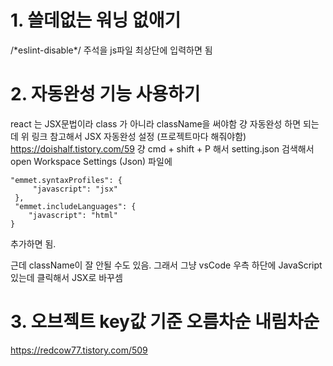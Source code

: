 # 1. 쓸데없는 워닝 없애기
/\*eslint-disable\*/
주석을 js파일 최상단에 입력하면 됨


# 2. 자동완성 기능 사용하기
react 는 JSX문법이라 class 가 아니라 className을 써야함
걍 자동완성 하면 되는데 위 링크 참고해서 JSX 자동완성 설정 (프로젝트마다 해줘야함)
https://doishalf.tistory.com/59
걍 cmd + shift + P 해서 setting.json 검색해서 open Workspace Settings (Json) 파일에
```
"emmet.syntaxProfiles": {
     "javascript": "jsx" 
 },
 "emmet.includeLanguages": {
    "javascript": "html"
}
```
추가하면 됨.

근데 className이 잘 안될 수도 있음. 그래서 그냥 vsCode 우측 하단에 JavaScript있는데 클릭해서 JSX로 바꾸셈

# 3. 오브젝트 key값 기준 오름차순 내림차순
https://redcow77.tistory.com/509
